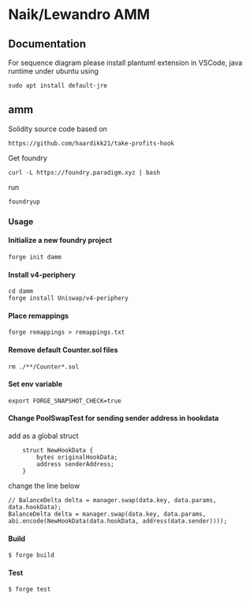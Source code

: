 # Naik/Lewandro AMM

## Documentation
For sequence diagram please install plantuml extension in VSCode, java runtime under ubuntu using


```
sudo apt install default-jre
```

## amm
Solidity source code based on 

```
https://github.com/haardikk21/take-profits-hook
```

Get foundry

```
curl -L https://foundry.paradigm.xyz | bash
```

run

```
foundryup
```

### Usage

#### Initialize a new foundry project
```
forge init damm
```

#### Install v4-periphery
```
cd damm
forge install Uniswap/v4-periphery
```

#### Place remappings
```
forge remappings > remappings.txt
```

#### Remove default Counter.sol files
```
rm ./**/Counter*.sol
```

#### Set env variable
```
export FORGE_SNAPSHOT_CHECK=true
```



#### Change PoolSwapTest for sending sender address in hookdata
add as a global struct
```
    struct NewHookData {
        bytes originalHookData;
        address senderAddress;
    }
```
change the line below
```
// BalanceDelta delta = manager.swap(data.key, data.params, data.hookData);
BalanceDelta delta = manager.swap(data.key, data.params, abi.encode(NewHookData(data.hookData, address(data.sender))));
```

#### Build

```shell
$ forge build
```

#### Test

```shell
$ forge test
```
